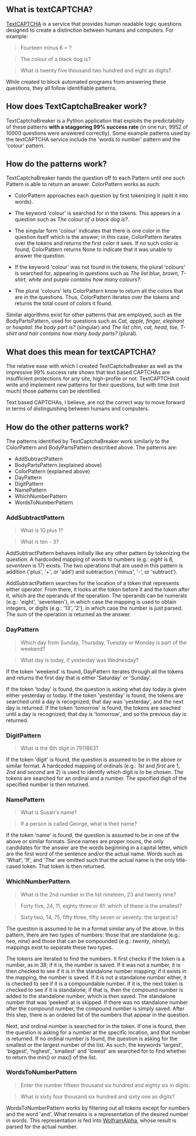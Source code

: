 
What is textCAPTCHA?
--------------------

[TextCAPTCHA](http://textcaptcha.com/demo) is a service that provides human readable logic questions designed to create a distinction between humans and computers. For example:

> Fourteen minus 6 = ?

> The colour of a black dog is?

> What is twenty five thousand two hundred and eight as digits?

While created to block automated programs from answering these questions, they all follow identifiable patterns.

How does TextCaptchaBreaker work?
---------------------------------

TextCaptchaBreaker is a Python application that exploits the predictability of these patterns **with a staggering 99% success rate** (in one run, 9952 of 10000 questions were answered correctly). Some example patterns used by the textCAPTCHA service include the 'words to number' pattern and the 'colour' pattern.

How do the patterns work?
-------------------------

TextCaptchaBreaker hands the question off to each Pattern until one such Pattern is able to return an answer. ColorPattern works as such:

* ColorPattern approaches each question by first tokenizing it (split it into words). 

* The keyword 'colour' is searched for in the tokens. This appears in a question such as *The colour of a black dog is?*. 

* The singular form 'colour' indicates that there is one color in the question itself which is the answer; in this case, ColorPattern iterates over the tokens and returns the first color it sees. If no such color is found, ColorPattern returns None to indicate that it was unable to answer the question.

* If the keyword 'colour' was not found in the tokens, the plural 'colours' is searched for, appearing in questions such as *The list blue, brown, T-shirt, white and purple contains how many colours?*.

* The plural 'colours' lets ColorPattern know to return all the colors that are in the questions. Thus, ColorPattern iterates over the tokens and returns the total count of colors it found.

Similar algorithms exist for other patterns that are employed, such as the BodyPartsPattern, used for questions such as *Cat, apple, finger, elephant or hospital: the body part is?* (singular) and *The list chin, cat, head, toe, T-shirt and hair contains how many body parts?* (plural).

What does this mean for textCAPTCHA?
------------------------------------

The relative ease with which I created TextCaptchaBreaker as well as the impressive 99% success rate shows that text based CAPTCHAs are insufficient protections for any site, high-profile or not. TextCAPTCHA could write and implement new patterns for their questions, but with time (not much) those patterns can be identified.

Text based CAPTCHAs, I believe, are not the correct way to move forward in terms of distinguishing between humans and computers.

How do the other patterns work?
-------------------------------

The patterns identified by TextCaptchaBreaker work similarly to the ColorPattern and BodyPartsPattern described above. The patterns are:

* AddSubtractPattern
* BodyPartsPattern (explained above)
* ColorPattern (explained above)
* DayPattern
* DigitPattern
* NamePattern
* WhichNumberPattern
* WordsToNumberPattern

### AddSubtractPattern

> What is 10 plus 1?

> What is ten - 3?

AddSubtractPattern behaves initially like any other pattern by tokenizing the question. A hardcoded mapping of words to numbers (e.g.: *eight* is 8, *seventeen* is 17) exists. The two operations that are used in this pattern is addition ('plus', '+', or 'add') and subtraction ('minus', '-', or 'subtract').

AddSubtractPattern searches for the location of a token that represents either operator. From there, it looks at the token before it and the token after it, which are the operands of the operation. The operands can be numerals (e.g.: 'eight', 'seventeen'), in which case the mapping is used to obtain integers, or digits (e.g.: '13', '2'), in which case the number is just parsed. The sum of the operation is returned as the answer.

### DayPattern

> Which day from Sunday, Thursday, Tuesday or Monday is part of the weekend?

> What day is today, if yesterday was Wednesday?

If the token 'weekend' is found, DayPattern iterates through all the tokens and returns the first day that is either 'Saturday' or 'Sunday'.

If the token 'today' is found, the question is asking what day today is given either yesterday or today. If the token 'yesterday' is found, the tokens are searched until a day is recognized; that day was 'yesterday', and the next day is returned. If the token 'tomorrow' is found, the tokens are seached until a day is recognized; that day is 'tomorrow', and so the previous day is returned.

### DigitPattern

> What is the 6th digit in 7911863?

If the token 'digit' is found, the question is assumed to be in the above or similar format. A hardcoded mapping of ordinals (e.g.: *1st* and *first* are 1, *2nd* and *second* are 2) is used to identify which digit is to be chosen. The tokens are searched for an ordinal and a number. The specified digit of the specified number is then returned.

### NamePattern

> What is Susan's name?

> If a person is called George, what is their name?

If the token 'name' is found, the question is assumed to be in one of the above or similar formats. Since names are proper nouns, the only candidates for the answer are the words beginning in a capital letter, which are the first word of the sentence and/or the actual name. Words such as 'What', 'If', and 'The' are omitted such that the actual name is the only title-cased token. That token is then returned.

### WhichNumberPattern

> What is the 2nd number in the list nineteen, 23 and twenty nine?

> Forty five, 24, 11, eighty three or 81: which of these is the smallest?

> Sixty two, 14, 75, fifty three, fifty seven or seventy: the largest is?

The question is assumed to be in a format similar any of the above. In this pattern, there are two types of numbers: those that are standalone (e.g.: *two*, *nine*) and those that can be compounded (e.g.: *twenty*, *ninety*); mappings exist to separate these two types.

The tokens are iterated to find the numbers. It first checks if the token is a number, as in *38*; if it is, the number is saved. If it was not a number, it is then checked to see if it is in the standalone number mapping; if it exists in the mapping, the number is saved. If it is not a standalone number either, it is checked to see if it is a compoundable number. If it is, the next token is checked to see if it is standalone; if that is, then the compound number is added to the standalone number, which is then saved. The standalone number that was 'peeked' at is skipped. If there was no standalone number after the compound number, the compound number is simply saved. After this step, there is an ordered list of the numbers that appear in the question.

Next, and ordinal number is searched for in the token. If one is found, then the question is asking for a number at the specific location, and that number is returned. If no ordinal number is found, the question is asking for the smallest or the largest number of the list. As such, the keywords 'largest', 'biggest', 'highest', 'smallest' and 'lowest' are searched for to find whether to return the min() or max() of the list.

### WordsToNumberPattern

> Enter the number fifteen thousand six hundred and eighty six in digits:

> What is sixty four thousand six hundred and sixty one as digits?

WordsToNumberPattern works by filtering out all tokens except for numbers and the word 'and'. What remains is a representation of the desired number in words. This representation is fed into [WolframAlpha](http://wolframalpha.com/), whose result is parsed for the actual number.